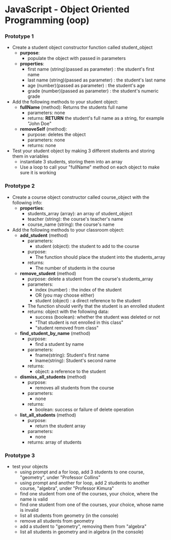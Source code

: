 # JavaScript - Object Oriented Programming (oop)

### Prototype 1
- Create a student object constructor function called student_object
	- **purpose**: 
		- populate the object with passed in parameters
	- **properties**: 
		- first name (string)(passed as parameter) : the student's first name
		- last name (string)(passed as parameter) : the student's last name
		- age (number)(passed as parameter) : the student's age
		- grade (number)(passed as parameter) : the student's numeric grade
- Add the following methods to your student object:
	- **fullName** (method): Returns the students full name
		- parameters: none
		- returns:  **RETURN** the student's full name as a string, for example "John Doe"
	- **removeSelf** (method):
		- purpose: deletes the object
		- parameters: none
		- returns: none
- Test your student object by making 3 different students and storing them in variables
	- instantiate 3 students, storing them into an array 
	- Use a loop to call your "fullName" method on each object to make sure it is working  

### Prototype 2

- Create a course object constructor called course_object with the following info:
	- **properties**:
		- students_array (array): an array of student_object 
		- teacher (string): the course's teacher's name
		- course_name (string): the course's name
- Add the following methods to your classroom object:
	- **add_student** (method)
		- parameters:
			- student (object): the student to add to the course
		- purpose:
		 	- The function should place the student into the students_array
		- returns: 
			- The number of students in the course
	- **remove_student** (method)
		- purpose: delete a student from the course's students_array
		- parameters: 
			- index (number) : the index of the student
			- OR (you may choose either)
			- student (object) : a direct reference to the student
		- The function should verify that the student is an enrolled student 
		- returns: object with the following data:
			- success (boolean): whether the student was deleted or not
			- "That student is not enrolled in this class"
			- "student removed from class"
	- **find_student_by_name** (method)
		- purpose: 
			- find a student by name
		- parameters:
			- fname(string): Student's first name
			- lname(string): Student's second name
		- returns:
			- object: a reference to the student
	- **dismiss_all_students** (method)
		- purpose: 
			- removes all students from the course
		- parameters:
			- none
		- returns:
			- boolean: success or failure of delete operation
	- **list_all_students** (method)
		- purpose:
			- return the student array
		- parameters: 
			- none
		- returns: array of students

### Prototype 3

- test your objects
	- using prompt and a for loop, add 3 students to one course, "geometry", under "Professor Collins"
	- using prompt and another for loop, add 2 students to another course, "algebra", under "Professor Kimura"
	- find one student from one of the courses, your choice, where the name is valid
	- find one student from one of the courses, your choice, whose name is invalid
	- list all students from geometry (in the console)
	- remove all students from geometry
	- add a student to "geometry", removing them from "algebra"
	- list all students in geometry and in algebra (in the console)
